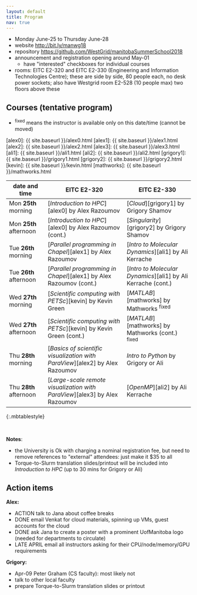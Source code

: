 ```yaml
---
layout: default
title: Program
nav: true
---
```


- Monday June-25 to Thursday June-28
- website http://bit.ly/manwg18
- repository https://github.com/WestGrid/manitobaSummerSchool2018
- announcement and registration opening around May-01
  - have "interested" checkboxes for individual courses
- rooms: EITC E2-320 and EITC E2-330 (Engineering and Information Technologies Centre); these are side by
  side, 80 people each, no desk power sockets; also have Westgrid room E2-528 (10 people max) two floors
  above these

## Courses (tentative program)

- <sup>fixed</sup> means the instructor is available only on this date/time (cannot be moved)

[alex0]: {{ site.baseurl }}/alex0.html
[alex1]: {{ site.baseurl }}/alex1.html
[alex2]: {{ site.baseurl }}/alex2.html
[alex3]: {{ site.baseurl }}/alex3.html
[ali1]: {{ site.baseurl }}/ali1.html
[ali2]: {{ site.baseurl }}/ali2.html
[grigory1]: {{ site.baseurl }}/grigory1.html
[grigory2]: {{ site.baseurl }}/grigory2.html
[kevin]: {{ site.baseurl }}/kevin.html
[mathworks]: {{ site.baseurl }}/mathworks.html

| date and time | EITC E2-320 | EITC E2-330 |
| ------------- | --------------- | ----------------- |
| Mon **25th** morning | [*Introduction to HPC*][alex0] by Alex Razoumov | [*Cloud*][grigory1] by Grigory Shamov |
| Mon **25th** afternoon | [*Introduction to HPC*][alex0] by Alex Razoumov (cont.) | [*Singularity*][grigory2] by Grigory Shamov |
| Tue **26th** morning | [*Parallel programming in Chapel*][alex1] by Alex Razoumov | [*Intro to Molecular Dynamics*][ali1] by Ali Kerrache |
| Tue **26th** afternoon | [*Parallel programming in Chapel*][alex1] by Alex Razoumov (cont.) | [*Intro to Molecular Dynamics*][ali1] by Ali Kerrache (cont.) |
| Wed **27th** morning | [*Scientific computing with PETSc*][kevin] by Kevin Green | [*MATLAB*][mathworks] by Mathworks <sup>fixed</sup> |
| Wed **27th** afternoon | [*Scientific computing with PETSc*][kevin] by Kevin Green (cont.) | [*MATLAB*][mathworks] by Mathworks (cont.) <sup>fixed</sup> |
| Thu **28th** morning | [*Basics of scientific visualization with ParaView*][alex2] by Alex Razoumov | *Intro to Python* by Grigory or Ali |
| Thu **28th** afternoon | [*Large-scale remote visualization with ParaView*][alex3] by Alex Razoumov | [*OpenMP*][ali2] by Ali Kerrache |
{:.mbtablestyle}

&nbsp;

**Notes**:
- the University is Ok with charging a nominal registration fee, but need to remove references to
  "external" attendees: just make it $35 to all
- Torque-to-Slurm translation slides/printout will be included into *Introduction to HPC* (up to 30 mins
  for Grigory or Ali)

## Action items

**Alex:**
- ACTION talk to Jana about coffee breaks
- DONE email Venkat for cloud materials, spinning up VMs, guest accounts for the cloud
- DONE ask Jana to create a poster with a prominent UofManitoba logo (needed for departments to
  circulate)
- LATE APRIL email all instructors asking for their CPU/node/memory/GPU requirements

**Grigory:**
- Apr-09 Peter Graham (CS faculty): most likely not
- talk to other local faculty
- prepare Torque-to-Slurm translation slides or printout
